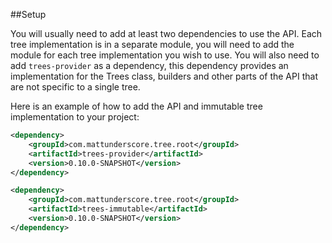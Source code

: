 
##Setup

You will usually need to add at least two dependencies to use the API. Each tree implementation is in a separate module,
you will need to add the module for each tree implementation you wish to use. You will also need to add
```trees-provider``` as a dependency, this dependency provides an implementation for the Trees class, builders and other
parts of the API that are not specific to a single tree.

Here is an example of how to add the API and immutable tree implementation to your project:

```xml
<dependency>
    <groupId>com.mattunderscore.tree.root</groupId>
    <artifactId>trees-provider</artifactId>
    <version>0.10.0-SNAPSHOT</version>
</dependency>

<dependency>
    <groupId>com.mattunderscore.tree.root</groupId>
    <artifactId>trees-immutable</artifactId>
    <version>0.10.0-SNAPSHOT</version>
</dependency>
```
